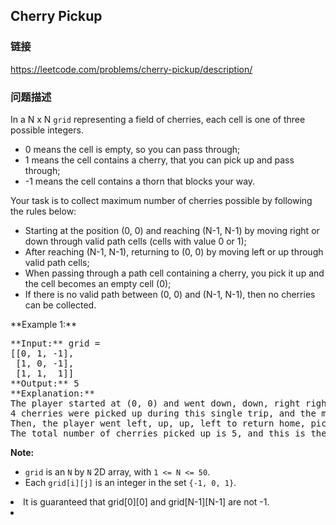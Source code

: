 ## Cherry Pickup  
### 链接  
https://leetcode.com/problems/cherry-pickup/description/  
### 问题描述

In a N x N `grid` representing a field of cherries, each cell is one of three possible integers.



- 0 means the cell is empty, so you can pass through;
- 1 means the cell contains a cherry, that you can pick up and pass through;
- -1 means the cell contains a thorn that blocks your way.



Your task is to collect maximum number of cherries possible by following the rules below:



- Starting at the position (0, 0) and reaching (N-1, N-1) by moving right or down through valid path cells (cells with value 0 or 1);
- After reaching (N-1, N-1), returning to (0, 0) by moving left or up through valid path cells;
- When passing through a path cell containing a cherry, you pick it up and the cell becomes an empty cell (0);
- If there is no valid path between (0, 0) and (N-1, N-1), then no cherries can be collected.




<p>**Example 1:**<br />
<pre>
**Input:** grid =
[[0, 1, -1],
 [1, 0, -1],
 [1, 1,  1]]
**Output:** 5
**Explanation:** 
The player started at (0, 0) and went down, down, right right to reach (2, 2).
4 cherries were picked up during this single trip, and the matrix becomes [[0,1,-1],[0,0,-1],[0,0,0]].
Then, the player went left, up, up, left to return home, picking up one more cherry.
The total number of cherries picked up is 5, and this is the maximum possible.
</pre>


**Note:**
- `grid` is an `N` by `N` 2D array, with `1 <= N <= 50`.
- Each `grid[i][j]` is an integer in the set `{-1, 0, 1}`.
<li>It is guaranteed that grid[0][0] and grid[N-1][N-1] are not -1.<li>

